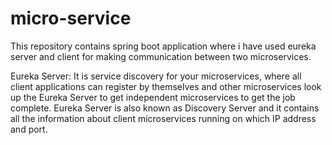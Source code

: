 # micro-service

This repository contains spring boot application where i have used eureka server and client for making communication between two microservices.

Eureka Server: It  is service discovery for your microservices, where all client applications can register by themselves and other microservices look up the Eureka Server to get independent microservices to get the job complete.
Eureka Server is also known as Discovery Server and it contains all the information about client microservices running on which IP address and port.

